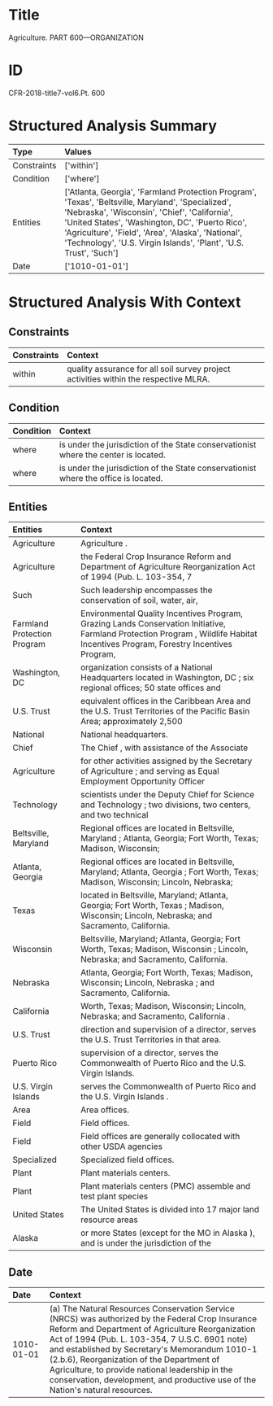 # Title

 Agriculture. PART 600—ORGANIZATION


# ID

 CFR-2018-title7-vol6.Pt. 600


# Structured Analysis Summary

| Type        | Values                                                                                                                                                                                                                                                                                                                          |
|:------------|:--------------------------------------------------------------------------------------------------------------------------------------------------------------------------------------------------------------------------------------------------------------------------------------------------------------------------------|
| Constraints | ['within']                                                                                                                                                                                                                                                                                                                      |
| Condition   | ['where']                                                                                                                                                                                                                                                                                                                       |
| Entities    | ['Atlanta, Georgia', 'Farmland Protection Program', 'Texas', 'Beltsville, Maryland', 'Specialized', 'Nebraska', 'Wisconsin', 'Chief', 'California', 'United States', 'Washington, DC', 'Puerto Rico', 'Agriculture', 'Field', 'Area', 'Alaska', 'National', 'Technology', 'U.S. Virgin Islands', 'Plant', 'U.S. Trust', 'Such'] |
| Date        | ['1010-01-01']                                                                                                                                                                                                                                                                                                                  |


# Structured Analysis With Context

 


## Constraints

| Constraints   | Context                                                                               |
|:--------------|:--------------------------------------------------------------------------------------|
| within        | quality assurance for all soil survey project activities within  the respective MLRA. |


## Condition

| Condition   | Context                                                                              |
|:------------|:-------------------------------------------------------------------------------------|
| where       | is under the jurisdiction of the State conservationist where  the center is located. |
| where       | is under the jurisdiction of the State conservationist where  the office is located. |


## Entities

| Entities                    | Context                                                                                                                                                                          |
|:----------------------------|:---------------------------------------------------------------------------------------------------------------------------------------------------------------------------------|
| Agriculture                 | Agriculture .                                                                                                                                                                    |
| Agriculture                 | the Federal Crop Insurance Reform and Department of Agriculture Reorganization Act of 1994 (Pub. L. 103-354, 7                                                                   |
| Such                        | Such leadership encompasses the conservation of soil, water, air,                                                                                                                |
| Farmland Protection Program | Environmental Quality Incentives Program, Grazing Lands Conservation Initiative, Farmland Protection Program , Wildlife Habitat Incentives Program, Forestry Incentives Program, |
| Washington, DC              | organization consists of a National Headquarters located in Washington, DC ; six regional offices; 50 state offices and                                                          |
| U.S. Trust                  | equivalent offices in the Caribbean Area and the U.S. Trust Territories of the Pacific Basin Area; approximately 2,500                                                           |
| National                    | National  headquarters.                                                                                                                                                          |
| Chief                       | The  Chief , with assistance of the Associate                                                                                                                                    |
| Agriculture                 | for other activities assigned by the Secretary of Agriculture ; and serving as Equal Employment Opportunity Officer                                                              |
| Technology                  | scientists under the Deputy Chief for Science and Technology ; two divisions, two centers, and two technical                                                                     |
| Beltsville, Maryland        | Regional offices are located in  Beltsville, Maryland ; Atlanta, Georgia; Fort Worth, Texas; Madison, Wisconsin;                                                                 |
| Atlanta, Georgia            | Regional offices are located in Beltsville, Maryland;  Atlanta, Georgia ; Fort Worth, Texas; Madison, Wisconsin; Lincoln, Nebraska;                                              |
| Texas                       | located in Beltsville, Maryland; Atlanta, Georgia; Fort Worth, Texas ; Madison, Wisconsin; Lincoln, Nebraska; and Sacramento, California.                                        |
| Wisconsin                   | Beltsville, Maryland; Atlanta, Georgia; Fort Worth, Texas; Madison, Wisconsin ; Lincoln, Nebraska; and Sacramento, California.                                                   |
| Nebraska                    | Atlanta, Georgia; Fort Worth, Texas; Madison, Wisconsin; Lincoln, Nebraska ; and Sacramento, California.                                                                         |
| California                  | Worth, Texas; Madison, Wisconsin; Lincoln, Nebraska; and Sacramento, California .                                                                                                |
| U.S. Trust                  | direction and supervision of a director, serves the U.S. Trust  Territories in that area.                                                                                        |
| Puerto Rico                 | supervision of a director, serves the Commonwealth of Puerto Rico  and the U.S. Virgin Islands.                                                                                  |
| U.S. Virgin Islands         | serves the Commonwealth of Puerto Rico and the U.S. Virgin Islands .                                                                                                             |
| Area                        | Area  offices.                                                                                                                                                                   |
| Field                       | Field  offices.                                                                                                                                                                  |
| Field                       | Field offices are generally collocated with other USDA agencies                                                                                                                  |
| Specialized                 | Specialized  field offices.                                                                                                                                                      |
| Plant                       | Plant  materials centers.                                                                                                                                                        |
| Plant                       | Plant materials centers (PMC) assemble and test plant species                                                                                                                    |
| United States               | The  United States is divided into 17 major land resource areas                                                                                                                  |
| Alaska                      | or more States (except for the MO in Alaska ), and is under the jurisdiction of the                                                                                              |


## Date

| Date       | Context                                                                                                                                                                                                                                                                                                                                                                                                                                    |
|:-----------|:-------------------------------------------------------------------------------------------------------------------------------------------------------------------------------------------------------------------------------------------------------------------------------------------------------------------------------------------------------------------------------------------------------------------------------------------|
| 1010-01-01 | (a) The Natural Resources Conservation Service (NRCS) was authorized by the Federal Crop Insurance Reform and Department of Agriculture Reorganization Act of 1994 (Pub. L. 103-354, 7 U.S.C. 6901 note) and established by Secretary's Memorandum 1010-1 (2.b.6), Reorganization of the Department of Agriculture, to provide national leadership in the conservation, development, and productive use of the Nation's natural resources. |


